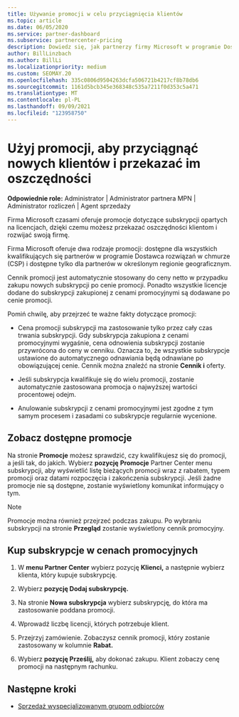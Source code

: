 ```yaml
---
title: Używanie promocji w celu przyciągnięcia klientów
ms.topic: article
ms.date: 06/05/2020
ms.service: partner-dashboard
ms.subservice: partnercenter-pricing
description: Dowiedz się, jak partnerzy firmy Microsoft w programie Dostawca rozwiązań w chmurze mogą kupować subskrypcje w cenach promocyjnych i przekazywać oszczędności swoim klientom.
author: BillLinzbach
ms.author: BillLi
ms.localizationpriority: medium
ms.custom: SEOMAY.20
ms.openlocfilehash: 335c0806d9504263dcfa506721b4217cf8b78db6
ms.sourcegitcommit: 1161d5bcb345e368348c535a7211f0d353c5a471
ms.translationtype: MT
ms.contentlocale: pl-PL
ms.lasthandoff: 09/09/2021
ms.locfileid: "123958750"
---
```

# <a name="use-promotions-to-attract-new-customers-and-pass-the-savings-on-to-them"></a>Użyj promocji, aby przyciągnąć nowych klientów i przekazać im oszczędności



**Odpowiednie role:** Administrator | Administrator partnera MPN | Administrator rozliczeń | Agent sprzedaży


Firma Microsoft czasami oferuje promocje dotyczące subskrypcji opartych na licencjach, dzięki czemu możesz przekazać oszczędności klientom i rozwijać swoją firmę. 

Firma Microsoft oferuje dwa rodzaje promocji: dostępne dla wszystkich kwalifikujących się partnerów w programie Dostawca rozwiązań w chmurze (CSP) i dostępne tylko dla partnerów w określonym regionie geograficznym.

Cennik promocji jest automatycznie stosowany do ceny netto w przypadku zakupu nowych subskrypcji po cenie promocji. Ponadto wszystkie licencje dodane do subskrypcji zakupionej z cenami promocyjnymi są dodawane po cenie promocji. 

Pomiń chwilę, aby przejrzeć te ważne fakty dotyczące promocji:

- Cena promocji subskrypcji ma zastosowanie tylko przez cały czas trwania subskrypcji. Gdy subskrypcja zakupiona z cenami promocyjnymi wygaśnie, cena odnowienia subskrypcji zostanie przywrócona do ceny w cenniku. Oznacza to, że wszystkie subskrypcje ustawione do automatycznego odnawiania będą odnawiane po obowiązującej cenie. Cennik można znaleźć na stronie **Cennik i** oferty.

- Jeśli subskrypcja kwalifikuje się do wielu promocji, zostanie automatycznie zastosowana promocja o najwyższej wartości procentowej odejm.

- Anulowanie subskrypcji z cenami promocyjnymi jest zgodne z tym samym procesem i zasadami co subskrypcje regularnie wycenione.

## <a name="see-available-promotions"></a>Zobacz dostępne promocje

Na stronie **Promocje** możesz sprawdzić, czy kwalifikujesz się do promocji, a jeśli tak, do jakich. Wybierz **pozycję** **Promocje** Partner Center menu subskrypcji, aby wyświetlić listę bieżących promocji wraz z rabatem, typem promocji oraz datami rozpoczęcia i zakończenia subskrypcji. Jeśli żadne promocje nie są dostępne, zostanie wyświetlony komunikat informujący o tym. 

> [!NOTE]  
> Promocje można również przejrzeć podczas zakupu. Po wybraniu subskrypcji na stronie **Przegląd** zostanie wyświetlony cennik promocyjny.

## <a name="purchase-subscriptions-at-promotion-prices"></a>Kup subskrypcje w cenach promocyjnych

1. W **menu Partner Center** wybierz pozycję **Klienci,** a następnie wybierz klienta, który kupuje subskrypcję. 

2. Wybierz **pozycję Dodaj subskrypcję.**

3. Na stronie **Nowa subskrypcja** wybierz subskrypcję, do która ma zastosowanie poddana promocji.

4. Wprowadź liczbę licencji, których potrzebuje klient. 

5. Przejrzyj zamówienie. Zobaczysz cennik promocji, który zostanie zastosowany w kolumnie **Rabat.**  

6. Wybierz **pozycję Prześlij,** aby dokonać zakupu. Klient zobaczy cenę promocji na następnym rachunku.  


## <a name="next-steps"></a>Następne kroki

- [Sprzedaż wyspecjalizowanym grupom odbiorców](sell-to-education-customers.md)